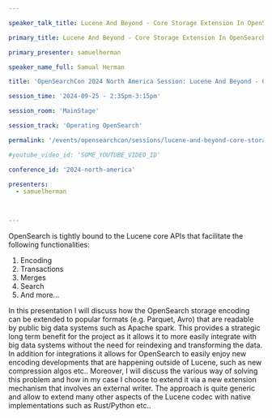```yaml
---

speaker_talk_title: Lucene And Beyond - Core Storage Extension In OpenSearch

primary_title: Lucene And Beyond - Core Storage Extension In OpenSearch

primary_presenter: samuelherman

speaker_name_full: Samual Herman

title: 'OpenSearchCon 2024 North America Session: Lucene And Beyond - Core Storage Extension In OpenSearch'

session_time: '2024-09-25 - 2:35pm-3:15pm' 

session_room: 'MainStage' 

session_track: 'Operating OpenSearch' 

permalink: '/events/opensearchcon/sessions/lucene-and-beyond-core-storage-extension-in-opensearch.html' 

#youtube_video_id: 'SOME_YOUTUBE_VIDEO_ID' 

conference_id: '2024-north-america' 

presenters: 
  - samuelherman



---
```

OpenSearch is tightly bound to the Lucene core APIs that facilitate the following functionalities:
1. Encoding
2. Transactions
3. Merges
4. Search
5. And more...

In this presentation I will discuss how the OpenSearch storage encoding can be extended to popular formats (e.g. Parquet, Avro) that are readable by public big data systems such as Apache spark.
This provides a strategic long term benefit for the project as it allows it to more easily integrate with big data systems without the need for reindexing and transforming the data. In addition for integrations it allows for OpenSearch to easily enjoy new encoding developments that are happening outside of Lucene, such as new compression algos etc..
Moreover, I will discuss the various way of solving this problem and how in my case I choose to extend it via a new extension mechanism that involves an external writer.
The approach is quite generic and allow to extend many other aspects of the Lucene codec with native implementations such as Rust/Python etc.. 

